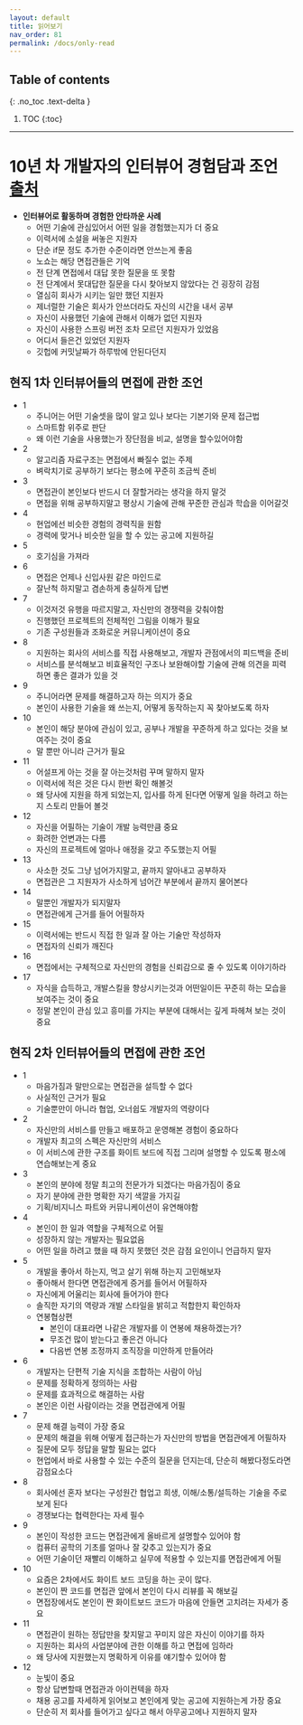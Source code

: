 ```yaml
---
layout: default
title: 읽어보기
nav_order: 81
permalink: /docs/only-read
---
```

## Table of contents
{: .no_toc .text-delta }

1. TOC
{:toc}
---

# **10년 차 개발자의 인터뷰어 경험담과 조언** [출처](https://jojoldu.tistory.com/280#ref=github)

- **인터뷰어로 활동하며 경험한 안타까운 사례**
  - 어떤 기술에 관심있어서 어떤 일을 경험했는지가 더 중요
  - 이력서에 소설을 써놓은 지원자
  - 단순 if문 정도 추가한 수준이라면 안쓰는게 좋음
  - 노쇼는 해당 면접관들은 기억
  - 전 단계 면접에서 대답 못한 질문을 또 못함
  - 전 단계에서 못대답한 질문을 다시 찾아보지 않았다는 건 굉장히 감점
  - 열심히 회사가 시키는 일만 했던 지원자
  - 제너럴한 기술은 회사가 안쓰더라도 자신의 시간을 내서 공부
  - 자신이 사용했던 기술에 관해서 이해가 없던 지원자
  - 자신이 사용한 스프링 버전 조차 모르던 지원자가 있었음
  - 어디서 들은건 있었던 지원자
  - 깃헙에 커밋날짜가 하루밖에 안된다던지

## **현직 1차 인터뷰어들의 면접에 관한 조언**
- 1
  - 주니어는 어떤 기술셋을 많이 알고 있나 보다는 기본기와 문제 접근법
  - 스마트함 위주로 판단
  - 왜 이런 기술을 사용했는가 장단점을 비교, 설명을 할수있어야함
- 2
  - 알고리즘 자료구조는 면접에서 빠질수 없는 주제
  - 벼락치기로 공부하기 보다는 평소에 꾸준히 조금씩 준비
- 3
  - 면접관이 본인보다 반드시 더 잘할거라는 생각을 하지 말것
  - 면접을 위해 공부하지말고 평상시 기술에 관해 꾸준한 관심과 학습을 이어갈것
- 4
  - 현업에선 비슷한 경험의 경력직을 원함
  - 경력에 맞거나 비슷한 일을 할 수 있는 공고에 지원하길
- 5
  - 호기심을 가져라
- 6
  - 면접은 언제나 신입사원 같은 마인드로
  - 잘난척 하지말고 겸손하게 충실하게 답변
- 7
  - 이것저것 유행을 따르지말고, 자신만의 경쟁력을 갖춰야함
  - 진행했던 프로젝트의 전체적인 그림을 이해가 필요
  - 기존 구성원들과 조화로운 커뮤니케이션이 중요
- 8
  - 지원하는 회사의 서비스를 직접 사용해보고, 개발자 관점에서의 피드백을 준비
  - 서비스를 분석해보고 비효율적인 구조나 보완해야할 기술에 관해 의견을 피력하면 좋은 결과가 있을 것
- 9
  - 주니어라면 문제를 해결하고자 하는 의지가 중요
  - 본인이 사용한 기술을 왜 쓰는지, 어떻게 동작하는지 꼭 찾아보도록 하자
- 10
  - 본인이 해당 분야에 관심이 있고, 공부나 개발을 꾸준하게 하고 있다는 것을 보여주는 것이 중요
  - 말 뿐만 아니라 근거가 필요
- 11
  - 어설프게 아는 것을 잘 아는것처럼 꾸며 말하지 말자
  - 이력서에 적은 것은 다시 한번 확인 해볼것
  - 왜 당사에 지원을 하게 되었는지, 입사를 하게 된다면 어떻게 일을 하려고 하는지 스토리 만들어 볼것
- 12
  - 자신을 어필하는 기술이 개발 능력만큼 중요
  - 화려한 언변과는 다름
  - 자신의 프로젝트에 얼마나 애정을 갖고 주도했는지 어필
- 13
  - 사소한 것도 그냥 넘어가지말고, 끝까지 알아내고 공부하자
  - 면접관은 그 지원자가 사소하게 넘어간 부분에서 끝까지 물어본다
- 14
  - 말뿐인 개발자가 되지말자
  - 면접관에게 근거를 들어 어필하자
- 15
  - 이력서에는 반드시 직접 한 일과 잘 아는 기술만 작성하자
  - 면접자의 신뢰가 깨진다
- 16
  - 면접에서는 구체적으로 자신만의 경험을 신뢰감으로 줄 수 있도록 이야기하라
- 17
  - 자식을 습득하고, 개발스킬을 향상시키는것과 어떤일이든 꾸준히 하는 모습을 보여주는 것이 중요
  - 정말 본인이 관심 있고 흥미를 가지는 부분에 대해서는 깊게 파헤쳐 보는 것이 중요

## **현직 2차 인터뷰어들의 면접에 관한 조언**
- 1
  - 마음가짐과 말만으로는 면접관을 설득할 수 없다
  - 사실적인 근거가 필요
  - 기술뿐만이 아니라 협업, 오너쉽도 개발자의 역량이다
- 2
  - 자신만의 서비스를 만들고 배포하고 운영해본 경험이 중요하다
  - 개발자 최고의 스펙은 자신만의 서비스
  - 이 서비스에 관한 구조를 화이트 보드에 직접 그리며 설명할 수 있도록 평소에 연습해보는게 중요
- 3
  - 본인의 분야에 정말 최고의 전문가가 되겠다는 마음가짐이 중요
  - 자기 분야에 관한 명확한 자기 색깔을 가지길
  - 기획/비지니스 파트와 커뮤니케이션이 유연해야함
- 4
  - 본인이 한 일과 역할을 구체적으로 어필
  - 성장하지 않는 개발자는 필요없음
  - 어떤 일을 하려고 했을 때 하지 못했던 것은 감점 요인이니 언급하지 말자
- 5
  - 개발을 좋아서 하는지, 먹고 살기 위해 하는지 고민해보자
  - 좋아해서 한다면 면접관에게 증거를 들어서 어필하자
  - 자신에게 어울리는 회사에 들어가야 한다
  - 솔직한 자기의 역량과 개발 스타일을 밝히고 적합한지 확인하자
  - 연봉협상편
    - 본인이 대표라면 나같은 개발자를 이 연봉에 채용하겠는가?
    - 무조건 많이 받는다고 좋은건 아니다
    - 다음번 연봉 조정까지 조직장을 미안하게 만들어라
- 6
  - 개발자는 단편적 기술 지식을 조합하는 사람이 아님
  - 문제를 정확하게 정의하는 사람
  - 문제를 효과적으로 해결하는 사람
  - 본인은 이런 사람이라는 것을 면접관에게 어필
- 7
  - 문제 해결 능력이 가장 중요
  - 문제의 해결을 위해 어떻게 접근하는가 자신만의 방법을 면접관에게 어필하자
  - 질문에 모두 정답을 말할 필요는 없다
  - 현업에서 바로 사용할 수 있는 수준의 질문을 던지는데, 단순히 해봤다정도라면 감점요소다
- 8
  - 회사에선 혼자 보다는 구성원간 협업고 희생, 이해/소통/설득하는 기술을 주로 보게 된다
  - 경쟁보다는 협력한다는 자세 필수
- 9
  - 본인이 작성한 코드는 면접관에게 올바르게 설명할수 있어야 함
  - 컴퓨터 공학의 기초를 얼마나 잘 갖추고 있는지가 중요
  - 어떤 기술이던 재빨리 이해하고 실무에 적용할 수 있는지를 면접관에게 어필
- 10
  - 요즘은 2차에서도 화이트 보드 코딩을 하는 곳이 많다.
  - 본인이 짠 코드를 면접관 앞에서 본인이 다시 리뷰를 꼭 해보길
  - 면접장에서도 본인이 짠 화이트보드 코드가 마음에 안들면 고치려는 자세가 중요
- 11
  - 면접관이 원하는 정답만을 찾지말고 꾸미지 않은 자신이 이야기를 하자
  - 지원하는 회사의 사업분야에 관한 이해를 하고 면접에 임하라
  - 왜 당사에 지원했는지 명확하게 이유를 얘기할수 있어야 함
- 12
  - 눈빛이 중요
  - 항상 답변할때 면접관과 아이컨텍을 하자
  - 채용 공고를 자세하게 읽어보고 본인에게 맞는 공고에 지원하는게 가장 중요
  - 단순히 저 회사를 들어가고 싶다고 해서 아무공고에나 지원하지 말자
